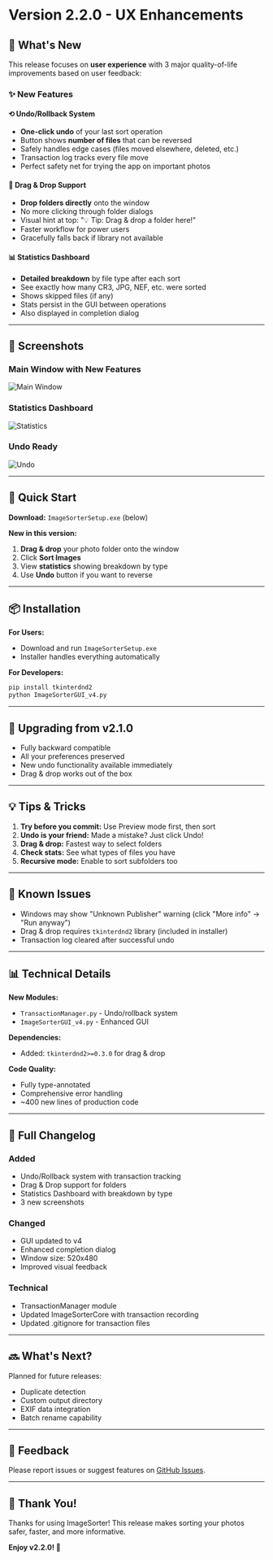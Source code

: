# Version 2.2.0 - UX Enhancements

## 🎉 What's New

This release focuses on **user experience** with 3 major quality-of-life improvements based on user feedback:

### ✨ New Features

#### ⟲ Undo/Rollback System
- **One-click undo** of your last sort operation
- Button shows **number of files** that can be reversed
- Safely handles edge cases (files moved elsewhere, deleted, etc.)
- Transaction log tracks every file move
- Perfect safety net for trying the app on important photos

#### 🎯 Drag & Drop Support
- **Drop folders directly** onto the window
- No more clicking through folder dialogs
- Visual hint at top: "💡 Tip: Drag & drop a folder here!"
- Faster workflow for power users
- Gracefully falls back if library not available

#### 📊 Statistics Dashboard
- **Detailed breakdown** by file type after each sort
- See exactly how many CR3, JPG, NEF, etc. were sorted
- Shows skipped files (if any)
- Stats persist in the GUI between operations
- Also displayed in completion dialog

---

## 📸 Screenshots

### Main Window with New Features
![Main Window](main-window-v2.2.png)

### Statistics Dashboard
![Statistics](statistics-dialog.png)

### Undo Ready
![Undo](undo-ready.png)

---

## 🚀 Quick Start

**Download:** `ImageSorterSetup.exe` (below)

**New in this version:**
1. **Drag & drop** your photo folder onto the window
2. Click **Sort Images**
3. View **statistics** showing breakdown by type
4. Use **Undo** button if you want to reverse

---

## 📦 Installation

**For Users:**
- Download and run `ImageSorterSetup.exe`
- Installer handles everything automatically

**For Developers:**
```bash
pip install tkinterdnd2
python ImageSorterGUI_v4.py
```

---

## 🔄 Upgrading from v2.1.0

- Fully backward compatible
- All your preferences preserved
- New undo functionality available immediately
- Drag & drop works out of the box

---

## 💡 Tips & Tricks

1. **Try before you commit:** Use Preview mode first, then sort
2. **Undo is your friend:** Made a mistake? Just click Undo!
3. **Drag & drop:** Fastest way to select folders
4. **Check stats:** See what types of files you have
5. **Recursive mode:** Enable to sort subfolders too

---

## 🐛 Known Issues

- Windows may show "Unknown Publisher" warning (click "More info" → "Run anyway")
- Drag & drop requires `tkinterdnd2` library (included in installer)
- Transaction log cleared after successful undo

---

## 📊 Technical Details

**New Modules:**
- `TransactionManager.py` - Undo/rollback system
- `ImageSorterGUI_v4.py` - Enhanced GUI

**Dependencies:**
- Added: `tkinterdnd2>=0.3.0` for drag & drop

**Code Quality:**
- Fully type-annotated
- Comprehensive error handling
- ~400 new lines of production code

---

## 📝 Full Changelog

### Added
- Undo/Rollback system with transaction tracking
- Drag & Drop support for folders
- Statistics Dashboard with breakdown by type
- 3 new screenshots

### Changed
- GUI updated to v4
- Enhanced completion dialog
- Window size: 520x480
- Improved visual feedback

### Technical
- TransactionManager module
- Updated ImageSorterCore with transaction recording
- Updated .gitignore for transaction files

---

## 🔜 What's Next?

Planned for future releases:
- Duplicate detection
- Custom output directory
- EXIF data integration
- Batch rename capability

---

## 🙏 Feedback

Please report issues or suggest features on [GitHub Issues](https://github.com/24Skater/CR3_JPG_Sorter/issues).

---

## 🎊 Thank You!

Thanks for using ImageSorter! This release makes sorting your photos safer, faster, and more informative.

**Enjoy v2.2.0! 🎉**

